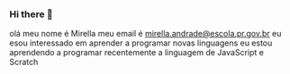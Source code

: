 ### Hi there 👋
olá meu nome é Mirella
meu email é mirella.andrade@escola.pr.gov.br
eu esou interessado em aprender a programar novas linguagens
eu estou aprendendo a programar recentemente a linguagem de JavaScript e Scratch
